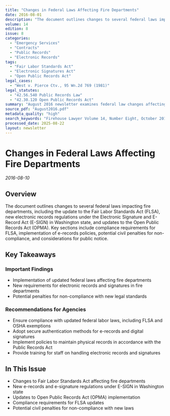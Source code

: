 ```yaml
---
title: "Changes in Federal Laws Affecting Fire Departments"
date: 2016-08-01
description: "The document outlines changes to several federal laws impacting fire departments, including the update to the Fair Labor Standards Act (FLSA), new electronic records regulations under the Electronic Signature and E-Record Act (E-SIGN) in Washington state, and updates to the Open Public Records Act (OPMA). Key sections include compliance requirements for FLSA, implementation of e-records policies, potential civil penalties for non-compliance, and considerations for public notice."
volume: 14
edition: 8
issue: 8
categories:
  - "Emergency Services"
  - "Contracts"
  - "Public Records"
  - "Electronic Records"
tags:
  - "Fair Labor Standards Act"
  - "Electronic Signatures Act"
  - "Open Public Records Act"
legal_cases:
  - "West v. Pierce Ctv., 95 Wn.2d 769 (1981)"
legal_statutes:
  - "42.56.540 Public Records Law"
  - "42.30.120 Open Public Records Act"
summary: "August 2016 newsletter examines federal law changes affecting fire departments including Fair Labor Standards Act (FLSA) updates, new electronic records regulations under Electronic Signature and E-Record Act (E-SIGN) in Washington state per RCW 42.56.540, Open Public Records Act compliance requirements under RCW 42.30.120, analyzes West v. Pierce County precedent for public records implementation, and provides comprehensive guidance on FLSA exemptions and electronic signature authentication requirements."
source_pdf: "August2016.pdf"
metadata_quality: "high"
search_keywords: "Firehouse Lawyer Volume 14, Number Eight, October 2016, Electronic Records Law Update transition, Open Public Records Law August 2016, Changes in Federal Laws FLSA OSHA Exemptions"
processed_date: 2025-08-22
layout: newsletter
---
```


# Changes in Federal Laws Affecting Fire Departments

*2016-08-10*

## Overview

The document outlines changes to several federal laws impacting fire departments, including the update to the Fair Labor Standards Act (FLSA), new electronic records regulations under the Electronic Signature and E-Record Act (E-SIGN) in Washington state, and updates to the Open Public Records Act (OPMA). Key sections include compliance requirements for FLSA, implementation of e-records policies, potential civil penalties for non-compliance, and considerations for public notice.

## Key Takeaways

### Important Findings

- Implementation of updated federal laws affecting fire departments
- New requirements for electronic records and signatures in fire departments
- Potential penalties for non-compliance with new legal standards

### Recommendations for Agencies

- Ensure compliance with updated federal labor laws, including FLSA and OSHA exemptions
- Adopt secure authentication methods for e-records and digital signatures
- Implement policies to maintain physical records in accordance with the Public Records Act
- Provide training for staff on handling electronic records and signatures

## In This Issue

- Changes to Fair Labor Standards Act affecting fire departments
- New e-records and e-signature regulations under E-SIGN in Washington state
- Updates to Open Public Records Act (OPMA) implementation
- Compliance requirements for FLSA updates
- Potential civil penalties for non-compliance with new laws

